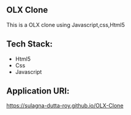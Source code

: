 ## OLX Clone 

This is a OLX clone using Javascript,css,Html5


<h2>Tech Stack:</h2>
<ul>

<li>Html5</li>
<li>Css</li>
<li>Javascript</li>

</ul>

<h2>Application URl:</h2>

https://sulagna-dutta-roy.github.io/OLX-Clone
